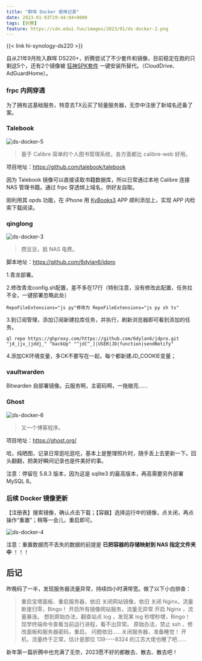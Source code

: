 ```yaml
---
title: "群晖 Docker 使用记录"
date: 2023-01-03T19:44:04+0800
tags: [折腾]
feature: https://cdn.edui.fun/images/2023/01/ds-docker-2.png
---
```


{{< link hi-synology-ds220 >}}

自从21年9月败入群晖 DS220+，折腾尝试了不少套件和镜像，目前稳定在跑的只剩这5个，还有2个镜像被 [狂神SPK套件](https://spk7.imnks.com/) 一键安装所替代。（CloudDrive、AdGuardHome）。

<!--more-->

### frpc 内网穿透

为了拥有这基础服务，特意去TX云买了轻量服务器，无奈中注册了新域名还备了案。

### Talebook

![ds-docker-5](https://cdn.edui.fun/images/2023/01/ds-docker-5.jpg)

> 基于 Calibre 简单的个人图书管理系统，各方面都比 calibre-web 好用。

项目地址：<https://github.com/talebook/talebook>

因为 Talebook 镜像可以直接读取书籍数据库，所以日常通过本地 Calibre 连接 NAS 管理书籍。通过 frpc 穿透绑上域名，供好友自取。

刚利用其 opds 功能，在 iPhone 用 [KyBooks3](http://kybook-reader.com/) APP 顺利添加上，实现 APP 内检索下载阅读。

### qinglong

![ds-docker-3](https://cdn.edui.fun/images/2023/01/ds-docker-3.png)

> 攒豆豆，抵 NAS 电费。

脚本地址：<https://github.com/6dylan6/jdpro>

1.青龙部署。

2.修改青龙config.sh配置，差不多在17行（特别注意，没有修改此配置，任务拉不全，一键部署忽略此处）

```
RepoFileExtensions="js py"修改为 RepoFileExtensions="js py sh ts"
```

3.到订阅管理，添加订阅新建拉库任务，并执行，刷新浏览器即可看到添加的任务。

```
ql repo https://ghproxy.com/https://github.com/6dylan6/jdpro.git "jd_|jx_|jddj_" "backUp" "^jd[^_]|USER|JD|function|sendNotify"
```

4.添加CK环境变量，多CK不要写在一起，每个都新建JD_COOKIE变量；

### vaultwarden

Bitwarden 自部署镜像。云服务啊，主密码啊，一拖敞亮……

### Ghost

![ds-docker-6](https://cdn.edui.fun/images/2023/01/ds-docker-6.jpg)

> 又一个博客程序。

项目地址：<https://ghost.org/>

哈，纯晒图，记录日常逛吃逛吃，基本上是整理照片时，随手丢上去更新一下。回头翻翻，把美好瞬间记录也是件美好的事。

注意：停留在 5.8.3 版本，因为这是 sqlite3 的最高版本，再高需要另外部署 MySQL 8。

### 后续 Docker 镜像更新

【注册表】搜索镜像，确认点击下载；【容器】选择运行中的镜像，点关闭，再点操作“重置”；稍等一会儿，重启即可。

![ds-docker-4](https://cdn.edui.fun/images/2023/01/ds-docker-4.png)

注意：重置数据而不丢失的数据的前提是 **已把容器的存储映射到 NAS 指定文件夹中** ！！！

## 后记

昨晚码了一半，发现服务器流量异常，持续四小时满带宽。做了以下小白排查：

> 重启宝塔面板、重启服务器，依旧
> 关闭网站镜像，依旧
> 关闭 Nginx，流量断崖归零，Bingo！
> 开启所有镜像网站服务，流量无异常
> 开启 Nginx ，流量暴涨。
> 想到原始办法，翻查站点 log ，发现某 log 秒增秒增，Bingo！
> 现学终端命令查看当前运行进程，看不出异常。
> 原始办法，禁止 ssh 、修改面板和服务器密码，重启。
> 问题依旧……关闭服务器，准备睡觉！
> 开机，流量终于正常，估计是那位 139----8324 的江苏大佬也睡了吧……

新年第一篇折腾中也充满了无奈，2023愿不好的都散去、散去、散去吧！
